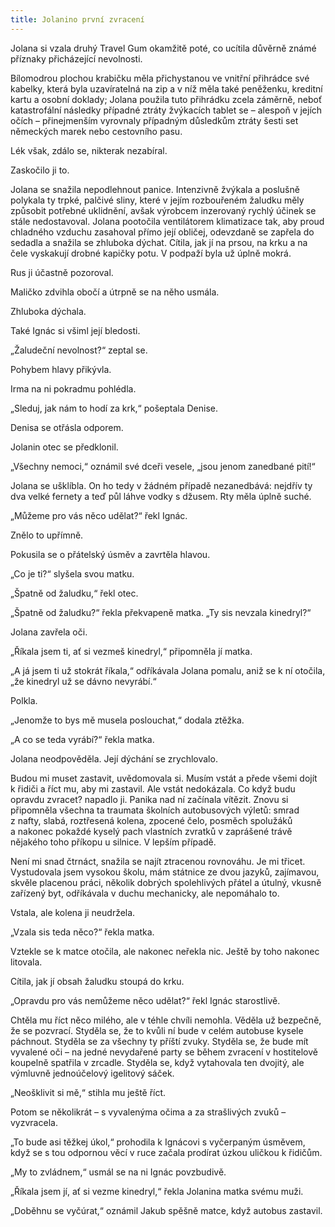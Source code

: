```yaml
---
title: Jolanino první zvracení
---
```


Jolana si vzala druhý Travel Gum okamžitě poté, co ucítila důvěrně známé příznaky přicházející nevolnosti.

Bílomodrou plochou krabičku měla přichystanou ve vnitřní přihrádce své kabelky, která byla uzavíratelná na zip a v níž měla také peněženku, kreditní kartu a osobní doklady; Jolana použila tuto přihrádku zcela záměrně, neboť katastrofální následky případné ztráty žvýkacích tablet se – alespoň v jejích očích – přinejmenším vyrovnaly případným důsledkům ztráty šesti set německých marek nebo cestovního pasu.

Lék však, zdálo se, nikterak nezabíral.

Zaskočilo ji to.

Jolana se snažila nepodlehnout panice. Intenzivně žvýkala a poslušně polykala ty trpké, palčivé sliny, které v jejím rozbouřeném žaludku měly způsobit potřebné uklidnění, avšak výrobcem inzerovaný rychlý účinek se stále nedostavoval. Jolana pootočila ventilátorem klimatizace tak, aby proud chladného vzduchu zasahoval přímo její obličej, odevzdaně se zapřela do sedadla a snažila se zhluboka dýchat. Cítila, jak jí na prsou, na krku a na čele vyskakují drobné kapičky potu. V podpaží byla už úplně mokrá.

Rus ji účastně pozoroval.

Maličko zdvihla obočí a útrpně se na něho usmála.

Zhluboka dýchala.

Také Ignác si všiml její bledosti.

„Žaludeční nevolnost?“ zeptal se.

Pohybem hlavy přikývla.

Irma na ni pokradmu pohlédla.

„Sleduj, jak nám to hodí za krk,“ pošeptala Denise.

Denisa se otřásla odporem.

Jolanin otec se předklonil.

„Všechny nemoci,“ oznámil své dceři vesele, „jsou jenom zanedbané pití!“

Jolana se ušklíbla. On ho tedy v žádném případě nezanedbává: nejdřív ty dva velké fernety a teď půl láhve vodky s džusem. Rty měla úplně suché.

„Můžeme pro vás něco udělat?“ řekl Ignác.

Znělo to upřímně.

Pokusila se o přátelský úsměv a zavrtěla hlavou.

„Co je ti?“ slyšela svou matku.

„Špatně od žaludku,“ řekl otec.

„Špatně od žaludku?“ řekla překvapeně matka. „Ty sis nevzala kinedryl?“

Jolana zavřela oči.

„Říkala jsem ti, ať si vezmeš kinedryl,“ připomněla jí matka.

„A já jsem ti už stokrát říkala,“ odříkávala Jolana pomalu, aniž se k ní otočila, „že kinedryl už se dávno nevyrábí.“

Polkla.

„Jenomže to bys mě musela poslouchat,“ dodala ztěžka.

„A co se teda vyrábí?“ řekla matka.

Jolana neodpověděla. Její dýchání se zrychlovalo.

Budou mi muset zastavit, uvědomovala si. Musím vstát a přede všemi dojít k řidiči a říct mu, aby mi zastavil. Ale vstát nedokázala. Co když budu opravdu zvracet? napadlo ji. Panika nad ní začínala vítězit. Znovu si připomněla všechna ta traumata školních autobusových výletů: smrad z nafty, slabá, roztřesená kolena, zpocené čelo, posměch spolužáků a nakonec pokaždé kyselý pach vlastních zvratků v zaprášené trávě nějakého toho příkopu u silnice. V lepším případě.

Není mi snad čtrnáct, snažila se najít ztracenou rovnováhu. Je mi třicet. Vystudovala jsem vysokou školu, mám státnice ze dvou jazyků, zajímavou, skvěle placenou práci, několik dobrých spolehlivých přátel a útulný, vkusně zařízený byt, odříkávala v duchu mechanicky, ale nepomáhalo to.

Vstala, ale kolena ji neudržela.

„Vzala sis teda něco?“ řekla matka.

Vztekle se k matce otočila, ale nakonec neřekla nic. Ještě by toho nakonec litovala.

Cítila, jak jí obsah žaludku stoupá do krku.

„Opravdu pro vás nemůžeme něco udělat?“ řekl Ignác starostlivě.

Chtěla mu říct něco milého, ale v téhle chvíli nemohla. Věděla už bezpečně, že se pozvrací. Styděla se, že to kvůli ní bude v celém autobuse kysele páchnout. Styděla se za všechny ty příští zvuky. Styděla se, že bude mít vyvalené oči – na jedné nevydařené party se během zvracení v hostitelově koupelně spatřila v zrcadle. Styděla se, když vytahovala ten dvojitý, ale výmluvně jednoúčelový igelitový sáček.

„Neošklivit si mě,“ stihla mu ještě říct.

Potom se několikrát – s vyvalenýma očima a za strašlivých zvuků – vyzvracela.

„To bude asi těžkej úkol,“ prohodila k Ignácovi s vyčerpaným úsměvem, když se s tou odpornou věcí v ruce začala prodírat úzkou uličkou k řidičům.

„My to zvládnem,“ usmál se na ni Ignác povzbudivě.

„Říkala jsem jí, ať si vezme kinedryl,“ řekla Jolanina matka svému muži.

„Doběhnu se vyčúrat,“ oznámil Jakub spěšně matce, když autobus zastavil.

